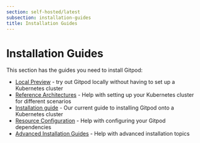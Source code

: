 ```yaml
---
section: self-hosted/latest
subsection: installation-guides
title: Installation Guides
---
```


<script context="module">
  export const prerender = true;
</script>

# Installation Guides

This section has the guides you need to install Gitpod:

- [Local Preview](local-preview) - try out Gitpod locally without having to set up a Kubernetes cluster
- [Reference Architectures](./reference-architecture) - Help with setting up your Kubernetes cluster for different scenarios
- [Installation guide](./installing-gitpod) - Our current guide to installing Gitpod onto a Kubernetes cluster
- [Resource Configuration](./resource-configuration) - Help with configuring your Gitpod dependencies
- [Advanced Installation Guides](./advanced) - Help with advanced installation topics
